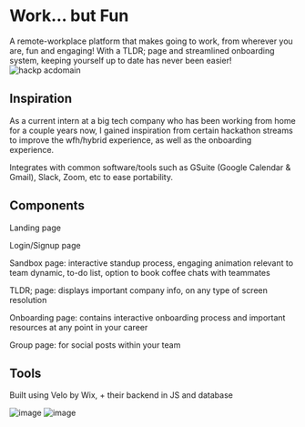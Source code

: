 # Work... but Fun
A remote-workplace platform that makes going to work, from wherever you are, fun and engaging! With a TLDR; page and streamlined onboarding system, keeping yourself up to date has never been easier!
![hackp acdomain](https://user-images.githubusercontent.com/123273398/213926859-270a5145-34b2-40a3-a3f9-5e3ab2d24420.png)

## Inspiration

As a current intern at a big tech company who has been working from home for a couple years now, I gained inspiration from certain hackathon streams to improve the wfh/hybrid experience, as well as the onboarding experience.

Integrates with common software/tools such as GSuite (Google Calendar & Gmail), Slack, Zoom, etc to ease portability.

## Components

Landing page

Login/Signup page

Sandbox page: interactive standup process, engaging animation relevant to team dynamic, to-do list, option to book coffee chats with teammates

TLDR; page: displays important company info, on any type of screen resolution

Onboarding page: contains interactive onboarding process and important resources at any point in your career

Group page: for social posts within your team

## Tools
Built using Velo by Wix, + their backend in JS and database

![image](https://user-images.githubusercontent.com/123273398/213926901-04885188-98bd-4b29-9cf1-c69aa64837f0.png)
![image](https://user-images.githubusercontent.com/123273398/213926912-c559a6fe-84f4-43b9-a48e-fcb38d7ea6cd.png)
